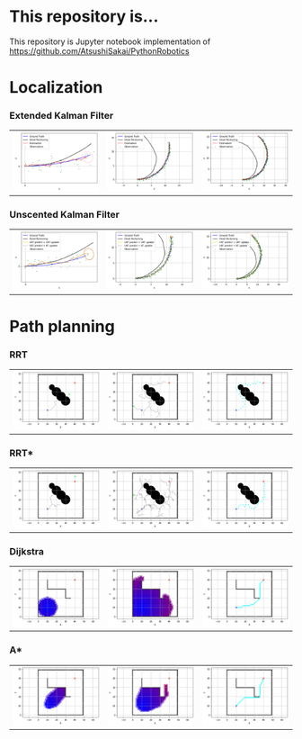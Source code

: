 # This repository is...

This repository is Jupyter notebook implementation of https://github.com/AtsushiSakai/PythonRobotics

# Localization

### Extended Kalman Filter

|  |  |  |
| :---: | :---: | :---: |
| ![alt](./Localization/extended_kalman_filter/extended_kalman_filter1.png) | ![alt](./Localization/extended_kalman_filter/extended_kalman_filter2.png) | ![alt](./Localization/extended_kalman_filter/extended_kalman_filter3.png) |

### Unscented Kalman Filter

|  |  |  |
| :---: | :---: | :---: |
| ![alt](./Localization/unscented_kalman_filter/unscented_kalman_filter1.png) | ![alt](./Localization/unscented_kalman_filter/unscented_kalman_filter2.png) | ![alt](./Localization/unscented_kalman_filter/unscented_kalman_filter3.png) |

# Path planning

### RRT

|  |  |  |
| :---: | :---: | :---: |
| ![alt](./PathPlanning/RRT/rrt1.png) | ![alt](./PathPlanning/RRT/rrt2.png) | ![alt](./PathPlanning/RRT/rrt3.png) |

### RRT*

|  |  |  |
| :---: | :---: | :---: |
| ![alt](./PathPlanning/RRTStar/rrt_star1.png) | ![alt](./PathPlanning/RRTStar/rrt_star2.png) | ![alt](./PathPlanning/RRTStar/rrt_star3.png) |

### Dijkstra

|  |  |  |
| :---: | :---: | :---: |
| ![alt](./PathPlanning/Dijkstra/dijkstra1.png) | ![alt](./PathPlanning/Dijkstra/dijkstra2.png) | ![alt](./PathPlanning/Dijkstra/dijkstra3.png) |

### A*

|  |  |  |
| :---: | :---: | :---: |
| ![alt](./PathPlanning/AStar/a_star1.png) | ![alt](./PathPlanning/AStar/a_star2.png) | ![alt](./PathPlanning/AStar/a_star3.png) |

